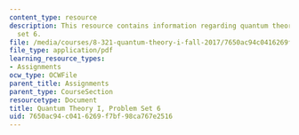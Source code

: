 ```yaml
---
content_type: resource
description: This resource contains information regarding quantum theory I, problem
  set 6.
file: /media/courses/8-321-quantum-theory-i-fall-2017/7650ac94c0416269f7bf98ca767e2516_MIT8_321F17_Pset6.pdf
file_type: application/pdf
learning_resource_types:
- Assignments
ocw_type: OCWFile
parent_title: Assignments
parent_type: CourseSection
resourcetype: Document
title: Quantum Theory I, Problem Set 6
uid: 7650ac94-c041-6269-f7bf-98ca767e2516
---
```

